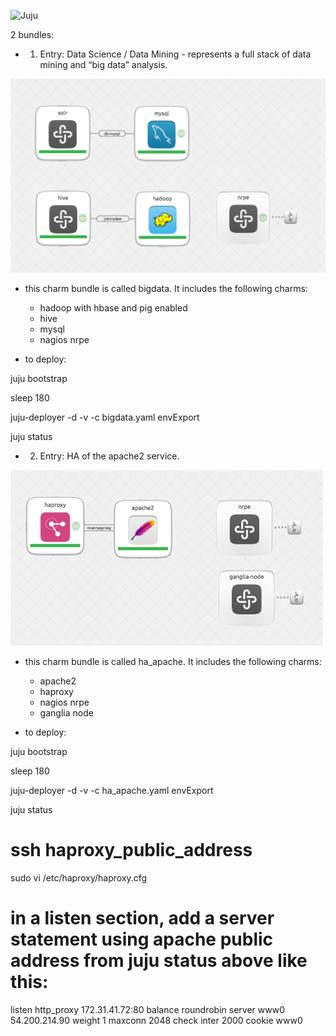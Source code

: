 ![Juju](http://ubuntuone.com/5mLQLCHY50wB2OyqejDpRa)

2 bundles:

  - 1. Entry: Data Science / Data Mining - represents a full stack of data mining and “big data” analysis.

![Screenshot from JuJu Gui](bigdata.png "Screenshot from JuJu Gui")

  - this charm bundle is called bigdata. It includes the following charms:
    - hadoop with hbase and pig enabled
    - hive
    - mysql
    - nagios nrpe

  - to deploy:

juju bootstrap

sleep 180

juju-deployer -d -v -c bigdata.yaml envExport

juju status


  - 2. Entry: HA of the apache2 service.

![Screenshot from JuJu Gui](ha_apache.png "Screenshot from JuJu Gui")

  - this charm bundle is called ha_apache. It includes the following charms:
    - apache2
    - haproxy
    - nagios nrpe
    - ganglia node

  - to deploy:

juju bootstrap

sleep 180

juju-deployer -d -v -c ha_apache.yaml envExport

juju status

# ssh haproxy_public_address

sudo vi /etc/haproxy/haproxy.cfg

# in a listen section, add a server statement using apache public address from juju status above like this:

listen http_proxy 172.31.41.72:80
    balance roundrobin
    server www0 54.200.214.90 weight 1 maxconn 2048 check inter 2000 cookie www0


